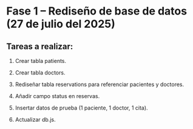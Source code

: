 # Fase 1 – Rediseño de base de datos (27 de julio del 2025)

## Tareas a realizar:
1. Crear tabla patients.

2. Crear tabla doctors.

3. Rediseñar tabla reservations para referenciar pacientes y doctores.

3. Añadir campo status en reservas.

4. Insertar datos de prueba (1 paciente, 1 doctor, 1 cita).

5. Actualizar db.js.

